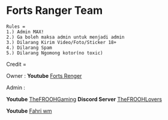 # **Forts Ranger Team**




```
Rules =
1.) Admin MAX!
2.) Ga boleh maksa admin untuk menjadi admin
3.) Dilarang Kirim Video/Foto/Sticker 18+
4.) Dilarang Spam
5.) Dilarang Ngomong kotor(no toxic)
```

Credit =

Owner :
**Youtube** [Forts Renger](https://m.youtube.com/channel/UCL1hduoG0LP4Pn3JFUxa20A?sub_confirmation=1)

Admin :

**Youtube** [TheFROOHGaming](https://m.youtube.com/channel/UCt0Dx0Rp5uejbMzXdLNIo7Q?sub_confirmation=1) 
**Discord Server** [TheFROOHLovers](bit.ly/ServerTFG)


**Youtube** [Fahri wm](https://m.youtube.com/channel/UChGND_pmE89PO2MIGfPAkJA?sub_confirmation=1)
